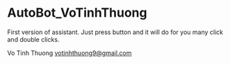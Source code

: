 # AutoBot_VoTinhThuong
First version of assistant. Just press button and it will do for you many click and double clicks. 

Vo Tinh Thuong
votinhthuong9@gmail.com
